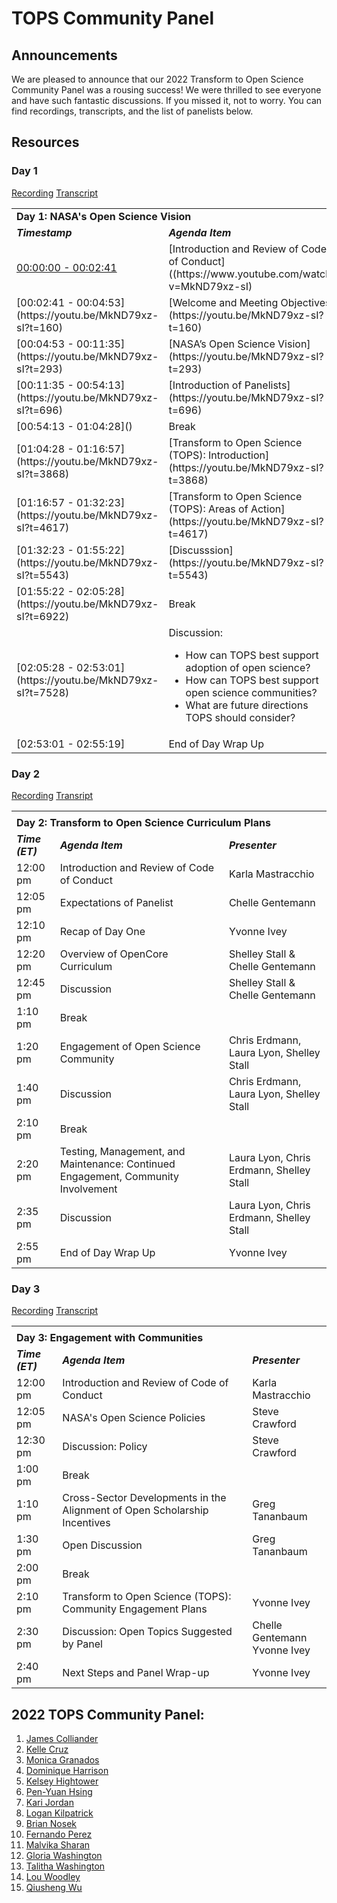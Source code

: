 # TOPS Community Panel

## Announcements

We are pleased to announce that our 2022 Transform to Open Science Community Panel was a rousing success! We were thrilled to see everyone and have such fantastic discussions. If you missed it, not to worry. You can find recordings, transcripts, and the list of panelists below.

## Resources

### Day 1

[Recording](https://www.youtube.com/watch?v=MkND79xz-sI)
[Transcript](https://otter.ai/s/jhQbMCTQS8-_m3soIbn7Hw)

<table>
  <tr>
    <td colspan = "3"> <strong>Day 1: NASA's Open Science Vision</strong>
    </td>
  </tr>
   <td width = "10%"><strong><em>Timestamp</em></strong>
   </td>
   <td><strong><em>Agenda Item</em></strong>
   </td>
   <td width = "20%"><strong><em>Presenter</em></strong>
   </td>
  </tr>
  <tr>
  <td><a href = "https://www.youtube.com/watch?v=MkND79xz-sI">00:00:00 - 00:02:41</a>
   </td>
   <td>[Introduction and Review of Code of Conduct]((https://www.youtube.com/watch?v=MkND79xz-sI)
   </td>
   <td>Karla Mastracchio
   </td>
  </tr>
  <tr>
   <td>[00:02:41 - 00:04:53](https://youtu.be/MkND79xz-sI?t=160)
   </td>
   <td>[Welcome and Meeting Objectives](https://youtu.be/MkND79xz-sI?t=160)
   </td>
   <td>Chelle Gentemann
   </td>
  </tr>
  <tr>
   <td>[00:04:53 - 00:11:35](https://youtu.be/MkND79xz-sI?t=293)
   </td>
   <td>[NASA’s Open Science Vision](https://youtu.be/MkND79xz-sI?t=293)
   </td>
   <td>Kevin Murphy
   </td>
  </tr>
  <tr>
   <td>[00:11:35 - 00:54:13](https://youtu.be/MkND79xz-sI?t=696)
   </td>
   <td>[Introduction of Panelists](https://youtu.be/MkND79xz-sI?t=696)
   </td>
   <td>Yvonne Ivey
   </td>
  </tr>
  <tr>
   <td>[00:54:13 - 01:04:28]()
   </td>
   <td>Break
   </td>
   <td>
   </td>
  </tr>
  <tr>
   <td>[01:04:28 - 01:16:57](https://youtu.be/MkND79xz-sI?t=3868)
   </td>
   <td>[Transform to Open Science (TOPS): Introduction](https://youtu.be/MkND79xz-sI?t=3868)
   </td>
   <td>Chelle Gentemann
   </td>
  </tr>
  <tr>
   <td>[01:16:57 - 01:32:23](https://youtu.be/MkND79xz-sI?t=4617)
   </td>
   <td>[Transform to Open Science (TOPS): Areas of Action](https://youtu.be/MkND79xz-sI?t=4617)
   </td>
   <td>Yvonne Ivey
   </td>
  </tr>
  <tr>
   <td>[01:32:23 - 01:55:22](https://youtu.be/MkND79xz-sI?t=5543)
   </td>
   <td>[Discusssion](https://youtu.be/MkND79xz-sI?t=5543)
   </td>
   <td>Yvonne Ivey
     <br>
     Chelle Gentemann
   </td>
  </tr>
  <tr>
   <td>[01:55:22 - 02:05:28](https://youtu.be/MkND79xz-sI?t=6922)
   </td>
   <td>Break
   </td>
   <td>
   </td>
  </tr>
  <tr>
   <td>[02:05:28 - 02:53:01](https://youtu.be/MkND79xz-sI?t=7528)
   </td>
   <td>Discussion: 
<ul>

<li>How can TOPS best support adoption of open science? 

<li>How can TOPS best support open science communities?

<li>What are future directions TOPS should consider?
</li>
</ul>
   </td>
   <td>Chelle Gentemann
     <br>
     Yvonne Ivey
     <br>
     Steve Crawford
   </td>
  </tr>
  <tr>
   <td>[02:53:01 - 02:55:19]
   </td>
   <td>End of Day Wrap Up
   </td>
   <td>Yvonne Ivey
   </td>
  </tr>
  </table>
  



  
  
  
  
  
  
 

### Day 2

[Recording](https://www.youtube.com/watch?v=Nt31-2g3G_4)
[Transript](https://otter.ai/u/7VlDKH6yCIrwNkFGWq6oFEtNsYQ)

  <table>
  <tr>
  <td colspan = "3"></td>
  </tr>
  <tr>
  </tr>
  <tr>
    <td colspan = "3"> <strong>Day 2: Transform to Open Science Curriculum Plans</strong>
    </td>
  </tr>
    <tr>
   <td><strong><em>Time (ET)</em></strong>
   </td>
   <td><strong><em>Agenda Item</em></strong>
   </td>
   <td><strong><em>Presenter</em></strong>
   </td>
  </tr>


  <tr>
   <td>12:00 pm
   </td>
   <td>Introduction and Review of Code of Conduct
   </td>
   <td>Karla Mastracchio
   </td>
  </tr>
  <tr>
   <td>12:05 pm
   </td>
   <td>Expectations of Panelist 
   </td>
   <td>Chelle Gentemann 
   </td>
  </tr>
  <tr>
   <td>12:10 pm
   </td>
   <td>Recap of Day One 
   </td>
   <td>Yvonne Ivey
   </td>
  </tr>
  <tr>
   <td>12:20 pm
   </td>
   <td>Overview of OpenCore Curriculum
   </td>
   <td>Shelley Stall & Chelle Gentemann
   </td>
  </tr>
  <tr>
   <td>12:45 pm
   </td>
   <td>Discussion
   </td>
   <td>Shelley Stall & Chelle Gentemann
   </td>
  </tr>
  <tr>
   <td>1:10 pm
   </td>
   <td>Break
   </td>
   <td>
   </td>
  </tr>
  <tr>
   <td>1:20 pm
   </td>
   <td>Engagement of Open Science Community
   </td>
   <td>Chris Erdmann, Laura Lyon, Shelley Stall
   </td>
  </tr>
  <tr>
   <td>1:40 pm
   </td>
   <td>Discussion
   </td>
   <td>Chris Erdmann, Laura Lyon, Shelley Stall
   </td>
  </tr>
  <tr>
   <td>2:10 pm
   </td>
   <td>Break
   </td>
   <td>
   </td>
  </tr>
  <tr>
   <td>2:20 pm
   </td>
   <td>Testing, Management, and Maintenance:  Continued Engagement, Community Involvement
   </td>
   <td>Laura Lyon, Chris Erdmann, Shelley Stall
   </td>
  </tr>
  <tr>
   <td>2:35 pm
   </td>
   <td>Discussion
   </td>
   <td>Laura Lyon, Chris Erdmann, Shelley Stall
   </td>
  </tr>
  <tr>
   <td>2:55 pm
   </td>
   <td>End of Day Wrap Up
   </td>
   <td>Yvonne Ivey
   </td>
  </tr>
</table>

### Day 3

[Recording](https://www.youtube.com/watch?v=WJgxxy1U_tw)
[Transcript](https://otter.ai/u/yH9zFBW4OUuhNbsj8dgxxmj-s3Y)

<table>
  <tr>
  <td colspan = "3"></td>
  </tr>
  <tr>
  </tr>
  <tr>
  <td colspan = "3"><strong>Day 3: Engagement with Communities</strong></td>
  </tr>
  <tr>
   <td><strong><em> Time (ET)</em></strong>
   </td>
   <td><strong><em>Agenda Item</em></strong>
   </td>
   <td><strong><em>Presenter</em></strong>
   </td>
  </tr>
  <tr>
   <td>12:00 pm
   </td>
   <td>Introduction and Review of Code of Conduct
   </td>
   <td>Karla Mastracchio
   </td>
  </tr>
  <tr>
   <td>12:05 pm
   </td>
   <td>NASA's Open Science Policies
   </td>
   <td>Steve Crawford
   </td>
  </tr>
  <tr>
   <td>12:30 pm
   </td>
   <td>Discussion: Policy
   </td>
   <td>Steve Crawford
   </td>
  </tr>
  <tr>
   <td>1:00 pm
   </td>
   <td>Break
   </td>
   <td>
   </td>
  </tr>
  <tr>
   <td>1:10 pm
   </td>
   <td>Cross-Sector Developments in the Alignment of Open Scholarship Incentives
   </td>
   <td>Greg Tananbaum
   </td>
  </tr>
  <tr>
   <td>1:30 pm
   </td>
   <td>Open Discussion
   </td>
   <td>Greg Tananbaum
   </td>
  </tr>
  <tr>
   <td>2:00 pm
   </td>
   <td>Break
   </td>
   <td>
   </td>
  </tr>
  <tr>
   <td>2:10 pm
   </td>
   <td>Transform to Open Science (TOPS): Community Engagement Plans
   </td>
   <td>Yvonne Ivey
   </td>
  </tr>
  <tr>
   <td>2:30 pm
   </td>
   <td>Discussion: Open Topics Suggested by Panel
   </td>
   <td>Chelle Gentemann
     <br>
     Yvonne Ivey
   </td>
  </tr>
  <tr>
   <td>2:40 pm
   </td>
   <td>Next Steps and Panel Wrap-up
   </td>
   <td>Yvonne Ivey
   </td>
  </tr>
</table>

## 2022 TOPS Community Panel:

1. [James Colliander](https://blog.jupyter.org/national-scale-interactive-computing-2c104455e062)
1. [Kelle Cruz](https://www.hunter.cuny.edu/physics/faculty/cruz/kelle-cruz)
1. [Monica Granados](https://www.monicagranados.com)
1. [Dominique Harrison](http://www.dominiqueharrison.com)
1. [Kelsey Hightower](https://en.wikipedia.org/wiki/Kelsey_Hightower)
1. [Pen-Yuan Hsing](https://uk.linkedin.com/in/penyuan)
1. [Kari Jordan](https://www.linkedin.com/in/kariljordan)
1. [Logan Kilpatrick](https://www.linkedin.com/in/logankilpatrick/)
1. [Brian Nosek](https://osf.io/cdi38/)
1. [Fernando Perez](https://fperez.org)
1. [Malvika Sharan](https://www.turing.ac.uk/people/researchers/malvika-sharan)
1. [Gloria Washington](https://profiles.howard.edu/profile/45491/gloria-washington)
1. [Talitha Washington](http://www.talithawashington.com/)
1. [Lou Woodley](https://www.cscce.org/research/)
1. [Qiusheng Wu](https://wetlands.io)
